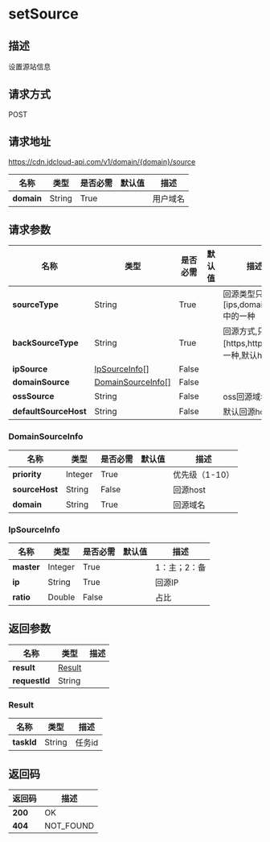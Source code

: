 # setSource


## 描述
设置源站信息

## 请求方式
POST

## 请求地址
https://cdn.jdcloud-api.com/v1/domain/{domain}/source

|名称|类型|是否必需|默认值|描述|
|---|---|---|---|---|
|**domain**|String|True| |用户域名|

## 请求参数
|名称|类型|是否必需|默认值|描述|
|---|---|---|---|---|
|**sourceType**|String|True| |回源类型只能是[ips,domain,oss]中的一种|
|**backSourceType**|String|True| |回源方式,只能是[https,http]中的一种,默认http|
|**ipSource**|[IpSourceInfo[]](setsource#ipsourceinfo)|False| | |
|**domainSource**|[DomainSourceInfo[]](setsource#domainsourceinfo)|False| | |
|**ossSource**|String|False| |oss回源域名|
|**defaultSourceHost**|String|False| |默认回源host|

### <div id="domainsourceinfo">DomainSourceInfo</div>
|名称|类型|是否必需|默认值|描述|
|---|---|---|---|---|
|**priority**|Integer|True| |优先级（1-10）|
|**sourceHost**|String|False| |回源host|
|**domain**|String|True| |回源域名|
### <div id="ipsourceinfo">IpSourceInfo</div>
|名称|类型|是否必需|默认值|描述|
|---|---|---|---|---|
|**master**|Integer|True| |1：主；2：备|
|**ip**|String|True| |回源IP|
|**ratio**|Double|False| |占比|

## 返回参数
|名称|类型|描述|
|---|---|---|
|**result**|[Result](setsource#result)| |
|**requestId**|String| |

### <div id="result">Result</div>
|名称|类型|描述|
|---|---|---|
|**taskId**|String|任务id|

## 返回码
|返回码|描述|
|---|---|
|**200**|OK|
|**404**|NOT_FOUND|